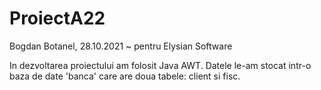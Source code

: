 # ProiectA22
Bogdan Botanel, 28.10.2021 ~ pentru Elysian Software

In dezvoltarea proiectului am folosit Java AWT.
Datele le-am stocat intr-o baza de date 'banca' care are doua tabele: client si fisc.
